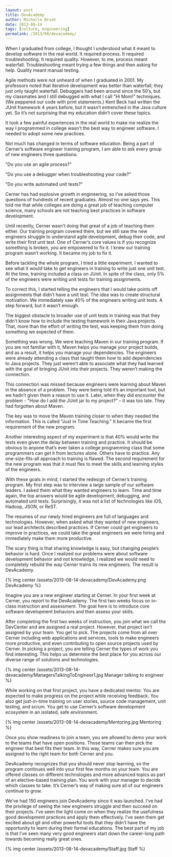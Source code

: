 ```yaml
---
layout: post
title: DevAcademy
author: Michelle Brush
date: 2013-08-14
tags: [culture, engineering]
permalink: /2013/08/devacademy/
---
```


When I graduated from college, I thought I understood what it meant to develop software in the real world. It required process. It required troubleshooting. It required quality. However, to me, process meant waterfall. Troubleshooting meant trying a few things and then asking for help. Quality meant manual testing.

Agile methods were not unheard of when I graduated in 2001. My professors noted that iterative development was better than waterfall; they just only taught waterfall. Debuggers had been around since the 50’s, but my classmates and I still debugged with what I call "Hi Mom!" techniques. (We peppered our code with print statements.) Kent Beck had written the JUnit framework 4 years before, but it wasn’t entrenched in the Java culture yet. So it’s not surprising that my education didn’t cover these topics.

It took a few painful experiences in the real world to make me realize the way I programmed in college wasn’t the best way to engineer software. I needed to adopt some new practices.

Not much has changed in terms of software education. Being a part of Cerner’s software engineer training program, I am able to ask every group of new engineers three questions:

"Do you use an agile process?"

"Do you use a debugger when troubleshooting your code?"

"Do you write automated unit tests?"

Cerner has had explosive growth in engineering, so I’ve asked those questions of hundreds of recent graduates. Almost no one says yes. This told me that while colleges are doing a great job of teaching computer science, many schools are not teaching best practices in software development.

Until recently, Cerner wasn’t doing that great of a job of teaching them either. Our training program covered them, but we still saw the new engineers struggle to understand agile development, debug their code, and write their first unit test. One of Cerner’s core values is if you recognize something is broken, you are empowered to fix it. I knew our training program wasn’t working. It became my job to fix it.

Before tackling the whole program, I tried a little experiment. I wanted to see what it would take to get engineers in training to write just one unit test. At the time, training included a class on JUnit. In spite of the class, only 5% of the engineers were writing unit tests for training assignments.

To correct this, I started telling the engineers that I would take points off assignments that didn’t have a unit test. The idea was to create structural motivation. We immediately saw 40% of the engineers writing unit tests. A step forward, but it wasn’t enough.

The biggest obstacle to broader use of unit tests in training was that they didn’t know how to include the testing framework in their Java projects. That, more than the effort of writing the test, was keeping them from doing something we expected of them.

Something was wrong. We were teaching Maven in our training program. If you are not familiar with it, Maven helps you manage your project builds, and as a result, it helps you manage your dependencies. The engineers were already attending a class that taught them how to add dependencies to Java projects. They just weren’t able to associate what they had learned with the goal of bringing JUnit into their projects. They weren’t making the connection.

This connection was missed because engineers were learning about Maven in the absence of a problem. They were being told it’s an important tool, but we hadn’t given them a reason to use it. Later, when they did encounter the problem - "How do I add the JUnit jar to my project?" – it was too late. They had forgotten about Maven.

The key was to move the Maven training closer to when they needed the information. This is called "Just in Time Teaching." It became the first requirement of the new program.

Another interesting aspect of my experiment is that 40% would write the tests even given the delay between training and practice. It should be obvious to anyone that’s ever taken a college programming class that some programmers can get it from lectures alone. Others have to practice. Any one-size-fits-all approach to training is flawed. The second requirement for the new program was that it must flex to meet the skills and learning styles of the engineers.

With these goals in mind, I started the redesign of Cerner’s training program. My first step was to interview a large sample of our software leaders. I asked them what they wanted engineers to learn. Time and time again, the top answers would be agile development, debugging, and automated unit tests. Surprisingly, it was not a list of technologies like iOS, Hadoop, JSON, or ReST.

The resumes of our newly hired engineers are full of languages and technologies. However, when asked what they wanted of new engineers, our lead architects described practices. If Cerner could get engineers to improve in practices, we could take the great engineers we were hiring and immediately make them more productive.

The scary thing is that sharing knowledge is easy, but changing people’s behavior is hard. Once I realized our problems were about software development behavior and not knowledge, I realized we would need to completely rebuild the way Cerner trains its new engineers. The result is DevAcademy.

{% img center /assets/2013-08-14-devacademy/DevAcademy.png DevAcademy %}

Imagine you are a new engineer starting at Cerner. In your first week at Cerner, you report to the DevAcademy. The first two weeks focus on in-class instruction and assessment. The goal here is to introduce core software development behaviors and then assess your skills.

After completing the first two weeks of instruction, you join what we call the DevCenter and are assigned a real project. However, that project isn’t assigned by your team. You get to pick. The projects come from all over Cerner including web applications and services, tools to make engineers more productive, and even contributing to open source projects used by Cerner. In picking a project, you are telling Cerner the types of work you find interesting. This helps us determine the best place for you across our diverse range of solutions and technologies.

{% img center /assets/2013-08-14-devacademy/ManagersTalkingToEngineer1.jpg Manager talking to engineer %}

While working on that first project, you have a dedicated mentor. You are expected to make progress on the project while receiving feedback. You also get just-in-time training on user stories, source code management, unit testing, and scrum. You get to use Cerner’s software development ecosystem in an isolated, safe environment.

{% img center /assets/2013-08-14-devacademy/Mentoring.jpg Mentoring %}

Once you show readiness to join a team, you are allowed to demo your work to the teams that have open positions. Those teams can then pick the engineer that best fits their team. In this way, Cerner makes sure you are assigned to the right team for both Cerner and you.

DevAcademy recognizes that you should never stop learning, so the program continues well into your first few months on your team. You are offered classes on different technologies and more advanced topics as part of an elective-based training plan. You work with your manager to decide which classes to take. It’s Cerner’s way of making sure all of our engineers continue to grow.

We’ve had 150 engineers join DevAcademy since it was launched. I’ve had the privilege of seeing the new engineers struggle and then succeed on their projects. I’ve seen the light come on when they realize the usefulness good development practices and apply them effectively. I’ve seen them get excited about git and other powerful tools that they didn’t have the opportunity to learn during their formal educations. The best part of my job is that I’ve seen many very good engineers start down the career-long path towards becoming really great ones.

{% img center /assets/2013-08-14-devacademy/Staff.jpg Staff %}
